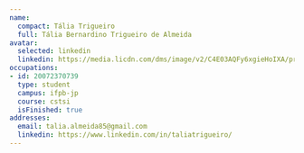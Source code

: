 ```yaml
---
name:
  compact: Tália Trigueiro
  full: Tália Bernardino Trigueiro de Almeida
avatar:
  selected: linkedin
  linkedin: https://media.licdn.com/dms/image/v2/C4E03AQFy6xgieHoIXA/profile-displayphoto-shrink_400_400/profile-displayphoto-shrink_400_400/0/1524894076350?e=1732752000&v=beta&t=6ihZZgz6n7MgqUG3G1Xknz5LXMjKqzsJsN1boNjkfOk
occupations:
- id: 20072370739
  type: student
  campus: ifpb-jp
  course: cstsi
  isFinished: true
addresses:
  email: talia.almeida85@gmail.com
  linkedin: https://www.linkedin.com/in/taliatrigueiro/
---
```

